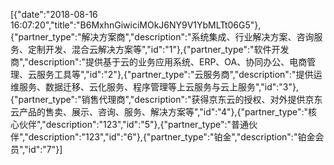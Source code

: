 [{"date":"2018-08-16 16:07:20","title":"B6MxhnGiwiciMOkJ6NY9V1YbMLTt06G5"},{"partner_type":"解决方案商","description":"系统集成、行业解决方案、咨询服务、定制开发、混合云解决方案等","id":"1"},{"partner_type":"软件开发商","description":"提供基于云的业务应用系统、ERP、OA、协同办公、电商管理、云服务工具等","id":"2"},{"partner_type":"云服务商","description":"提供运维服务、数据迁移、云化服务、程序管理等上云服务与云上服务","id":"3"},{"partner_type":"销售代理商","description":"获得京东云的授权、对外提供京东云产品的售卖、展示、咨询、服务、解决方案等","id":"4"},{"partner_type":"核心伙伴","description":"123","id":"5"},{"partner_type":"普通伙伴","description":"123","id":"6"},{"partner_type":"铂金","description":"铂金会员","id":"7"}]